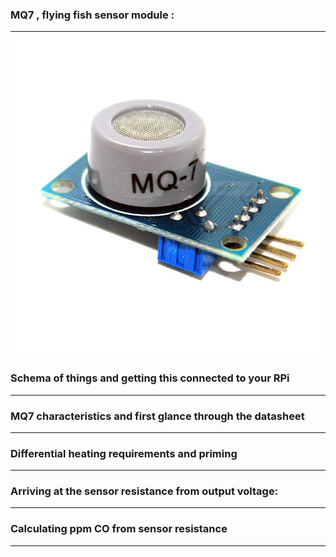 ### MQ7 , flying fish sensor module :
****
![Sensor module commercially available](MQ-7-MODULE-CARBON-MONOXIDE-GAS-SENSOR.jpg)

### Schema of things and getting this connected to your RPi
****

### MQ7 characteristics and first glance through the datasheet
***

### Differential heating requirements and priming
****

### Arriving at the sensor resistance from output voltage:
****

### Calculating ppm CO from sensor resistance
****
